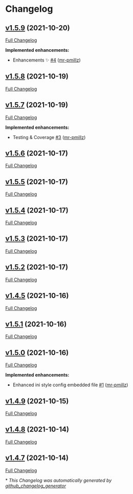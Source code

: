 # Changelog

## [v1.5.9](https://github.com/mr-pmillz/pimp-my-shell/tree/v1.5.9) (2021-10-20)

[Full Changelog](https://github.com/mr-pmillz/pimp-my-shell/compare/v1.5.8...v1.5.9)

**Implemented enhancements:**

- Enhancements ✨  [\#4](https://github.com/mr-pmillz/pimp-my-shell/pull/4) ([mr-pmillz](https://github.com/mr-pmillz))

## [v1.5.8](https://github.com/mr-pmillz/pimp-my-shell/tree/v1.5.8) (2021-10-19)

[Full Changelog](https://github.com/mr-pmillz/pimp-my-shell/compare/v1.5.7...v1.5.8)

## [v1.5.7](https://github.com/mr-pmillz/pimp-my-shell/tree/v1.5.7) (2021-10-19)

[Full Changelog](https://github.com/mr-pmillz/pimp-my-shell/compare/v1.5.6...v1.5.7)

**Implemented enhancements:**

- Testing & Coverage [\#3](https://github.com/mr-pmillz/pimp-my-shell/pull/3) ([mr-pmillz](https://github.com/mr-pmillz))

## [v1.5.6](https://github.com/mr-pmillz/pimp-my-shell/tree/v1.5.6) (2021-10-17)

[Full Changelog](https://github.com/mr-pmillz/pimp-my-shell/compare/v1.5.5...v1.5.6)

## [v1.5.5](https://github.com/mr-pmillz/pimp-my-shell/tree/v1.5.5) (2021-10-17)

[Full Changelog](https://github.com/mr-pmillz/pimp-my-shell/compare/v1.5.4...v1.5.5)

## [v1.5.4](https://github.com/mr-pmillz/pimp-my-shell/tree/v1.5.4) (2021-10-17)

[Full Changelog](https://github.com/mr-pmillz/pimp-my-shell/compare/v1.5.3...v1.5.4)

## [v1.5.3](https://github.com/mr-pmillz/pimp-my-shell/tree/v1.5.3) (2021-10-17)

[Full Changelog](https://github.com/mr-pmillz/pimp-my-shell/compare/v1.5.2...v1.5.3)

## [v1.5.2](https://github.com/mr-pmillz/pimp-my-shell/tree/v1.5.2) (2021-10-17)

[Full Changelog](https://github.com/mr-pmillz/pimp-my-shell/compare/v1.4.5...v1.5.2)

## [v1.4.5](https://github.com/mr-pmillz/pimp-my-shell/tree/v1.4.5) (2021-10-16)

[Full Changelog](https://github.com/mr-pmillz/pimp-my-shell/compare/v1.5.1...v1.4.5)

## [v1.5.1](https://github.com/mr-pmillz/pimp-my-shell/tree/v1.5.1) (2021-10-16)

[Full Changelog](https://github.com/mr-pmillz/pimp-my-shell/compare/v1.5.0...v1.5.1)

## [v1.5.0](https://github.com/mr-pmillz/pimp-my-shell/tree/v1.5.0) (2021-10-16)

[Full Changelog](https://github.com/mr-pmillz/pimp-my-shell/compare/v1.4.9...v1.5.0)

**Implemented enhancements:**

- Enhanced ini style config embedded file [\#1](https://github.com/mr-pmillz/pimp-my-shell/pull/1) ([mr-pmillz](https://github.com/mr-pmillz))

## [v1.4.9](https://github.com/mr-pmillz/pimp-my-shell/tree/v1.4.9) (2021-10-15)

[Full Changelog](https://github.com/mr-pmillz/pimp-my-shell/compare/v1.4.8...v1.4.9)

## [v1.4.8](https://github.com/mr-pmillz/pimp-my-shell/tree/v1.4.8) (2021-10-14)

[Full Changelog](https://github.com/mr-pmillz/pimp-my-shell/compare/v1.4.7...v1.4.8)

## [v1.4.7](https://github.com/mr-pmillz/pimp-my-shell/tree/v1.4.7) (2021-10-14)

[Full Changelog](https://github.com/mr-pmillz/pimp-my-shell/compare/46fee5ea2af5f58460e92aac4a8e1facc9c85fd9...v1.4.7)



\* *This Changelog was automatically generated by [github_changelog_generator](https://github.com/github-changelog-generator/github-changelog-generator)*
